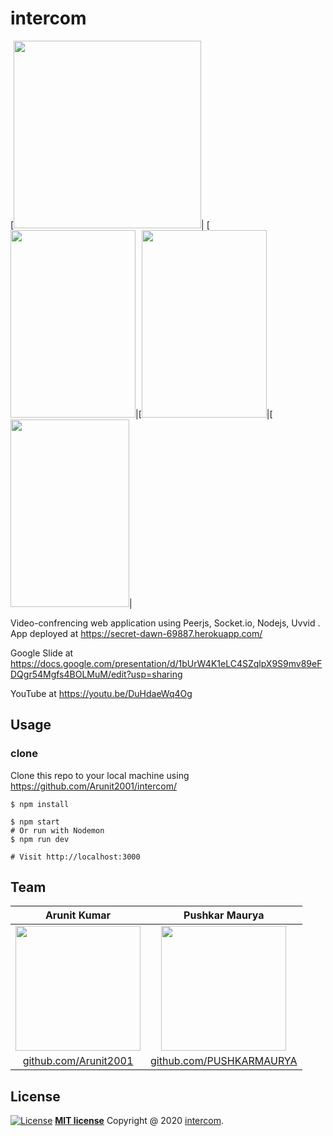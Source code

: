 # intercom
[<img src="https://lh3.googleusercontent.com/pw/ACtC-3eLwEq8sxHo2FB2tNfxVndcUXZ2oGS1QhZ9Wsud-i3vH6iuBJ6xstt-DW5C_UVtQGhQx2pt_M1lLLO4JjcJ3lie1we9Ml9lyDfs9qUjgCWWMVR-0PzHoVbwhIAUIalScThpD2_97I0W2xmu3HyfANqQ=w1280-h584-no?authuser=0" height="300px" width="300px">|
[<img src="https://lh3.googleusercontent.com/pw/ACtC-3f-kvbjdMVSJeXriK4WBvbJViFb-jpEqxCexS4GdtYCCIHrh0uwdqbxNmjrrNd_wDAZhvc9GLD9e6BsqfS0j-EdJSKKiI-zA8bA7mPuUdTYuT7UsQf58dvgFJuBoBzIQFi485J33vHET2fu19e_aEYy=w360-h657-no?authuser=0" height="300px" width="200px">|[<img src="https://lh3.googleusercontent.com/pw/ACtC-3eHumefwiN267AgDZuNNFbtvejhb0pdScII0-MmTdriIz1ycjhxo3JcFnt9DCnMcQb64qdmmRwNKWz1-NVjgZ15qyhgMjUwgcPiqKA9f9zK5TewX1-FKECVrLhbfGxr5_qrIAl0I5L3yfaU4DE9d283=w388-h657-no?authuser=0" height="300px" width="200px">|[<img src="https://lh3.googleusercontent.com/pw/ACtC-3dHEv_HTxnveoUHODUKSUA7_VPY8XSO7UT0eDkg0Ru1WpWGCMr7WXbIgzO2wGMYPYv6iMPvIMDVZGXHo_8UVf2sFMkGhILJoFA44C3-rbPRwF00-iSizDrGfirfAK5rzMSA2vBuXB9iyq-I6VXovvOo=w322-h657-no?authuser=0" height="300px" width="190px">|





Video-confrencing web application using Peerjs, Socket.io, Nodejs, Uvvid .                                                                                            
App deployed at https://secret-dawn-69887.herokuapp.com/ 


Google Slide at https://docs.google.com/presentation/d/1bUrW4K1eLC4SZqlpX9S9mv89eFDQgr54Mgfs4BOLMuM/edit?usp=sharing

YouTube at https://youtu.be/DuHdaeWq4Og
  
## Usage
### clone

Clone this repo to your local machine using https://github.com/Arunit2001/intercom/
```
$ npm install
```
```
$ npm start
# Or run with Nodemon
$ npm run dev

# Visit http://localhost:3000
```

## Team
|Arunit Kumar|Pushkar Maurya | 
| :---: |:---:|
| <img src="https://lh3.googleusercontent.com/pw/ACtC-3e15q1-Qd-ssb3AAIKm06Np4P6MQC9RLoiRLUCJz7KeQF_hturQcink6pw_GbWflSTKSfqjU7bwZRm_pPTXrg6tIx_DgHlu-9QXCh3mHLLxCY1cWXR6k9RBxQFeGrzwpg5cAYRV41JbiHcAB7_ff5eu=s512-no?authuser=0" height="200px" >   | <img src="https://lh3.googleusercontent.com/pw/ACtC-3d8vGJcjTK5VreZip9lfrytalXLsGU6W9O367IHoyHd_3nZJ-0kTR5Vrj0kruZAocDJnQxETZIFq2OCgDbgFIzk3eNYMi2qkXyVPsUY8hfMWKhX4U7d0Sc-C7vsVYmDWeKPnauOvr5WUD8BlweFy028=w474-h657-no?authuser=0" height="200px">| 
| <a href="http://github.com/Arunit2001" target="_blank">github.com/Arunit2001</a> | <a href="http://github.com/PUSHKARMAURYA" target="_blank">github.com/PUSHKARMAURYA</a> | 

## License

[![License](http://img.shields.io/:license-mit-blue.svg?style=flat-square)](http://badges.mit-license.org)
 **[MIT license](http://opensource.org/licenses/mit-license.php)**
 Copyright  @ 2020  <a href="https://secret-dawn-69887.herokuapp.com/" target="_blank">intercom</a>.
